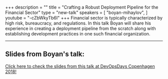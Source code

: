 +++
description = ""
title = "Crafting a Robust Deployment Pipeline for the Financial Sector"
type = "new-talk"
speakers = [
        "boyan-mihaylov",
]
youtube = "-cZbWkyTb6I"
+++
Financial sector is typically characterized by high risk, bureaucracy, and regulations. In this talk Boyan will share his experience in creating a deployment pipeline from the scratch along with establishing development practices in one such financial organization.

<hr>

<h2>Slides from Boyan's talk:</h2>


[Click here to check the slides from this talk at DevOpsDays Copenhagen 2018!](https://boyan.io/slides/2018/devopsdayscph/crafting-robust-deployment-pipeline-finance.pdf)